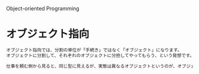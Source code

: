 Object-oriented Programming
# オブジェクト指向

```txt
オブジェクト指向では、分割の単位が「手続き」ではなく「オブジェクト」になります。
オブジェクトに分割して、それぞれのオブジェクトに分担してやってもらう、という発想です。
```

```txt
仕事を頼む側から見ると、同じ型に見えるが、実態は異なるオブジェクトというのが、オブジェクト指向プログラミングの根幹のしくみの１つです。
```
